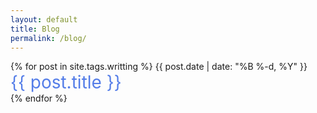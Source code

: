 ```yaml
---
layout: default
title: Blog
permalink: /blog/
---
```


<div>
{% for post in site.tags.writting %}
    <span class="date">{{ post.date | date: "%B %-d, %Y"  }}</span> <br>
    <a href="{{ post.url }}" style="font-size:28px; text-decoration: none; color:#547DE8">{{ post.title }}</a>
    <br>
{% endfor %}
</div>